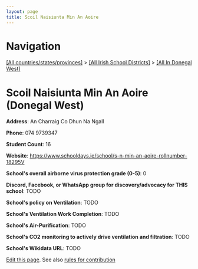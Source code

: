 ```yaml
---
layout: page
title: Scoil Naisiunta Min An Aoire
---
```

# Navigation

[[All countries/states/provinces]](../../..) > [[All Irish School Districts]](../..) > [[All In Donegal West]](..)

# Scoil Naisiunta Min An Aoire (Donegal West)

**Address**: An Charraig Co Dhun Na Ngall

**Phone**: 074 9739347

**Student Count**: 16

**Website**: <https://www.schooldays.ie/school/s-n-min-an-aoire-rollnumber-18295V>

**School's overall airborne virus protection grade (0-5)**: 0

**Discord, Facebook, or WhatsApp group for discovery/advocacy for THIS school**: TODO

**School's policy on Ventilation**: TODO

**School's Ventilation Work Completion**: TODO

**School's Air-Purification**: TODO

**School's CO2 monitoring to actively drive ventilation and filtration**: TODO

**School's Wikidata URL**: TODO


[Edit this page](https://github.com/ventilate-schools/Ireland/edit/main/./Donegal_West/Scoil_Naisiunta_Min_An_Aoire.md). See also [rules for contribution](../../../contribution-rules/)